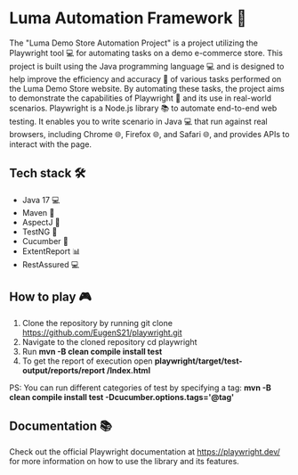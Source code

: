 # Luma Automation Framework 🚀

The "Luma Demo Store Automation Project" is a project utilizing the Playwright tool 💻 for automating tasks on a demo
e-commerce store. This project is built using the Java programming language 💻 and is designed to help improve the
efficiency and accuracy 🎯 of various tasks performed on the Luma Demo Store website. By automating these tasks, the
project aims to demonstrate the capabilities of Playwright 💪 and its use in real-world scenarios.
Playwright is a Node.js library 📚 to automate end-to-end web testing. It enables you to write scenario in Java 💻 that
run against real browsers, including Chrome 🌐, Firefox 🌐, and Safari 🌐, and provides APIs to interact with the page.

## Tech stack 🛠️

* Java 17 💻
* Maven 🔧
* AspectJ 🔧
* TestNG 🧪
* Cucumber 🥒
* ExtentReport 📊
* RestAssured 💻

## How to play 🎮

1. Clone the repository by running git clone https://github.com/EugenS21/playwright.git
2. Navigate to the cloned repository cd playwright
3. Run **mvn -B clean compile install test**
4. To get the report of execution open **playwright/target/test-output/reports/report <date>/Index.html**

PS: You can run different categories of test by specifying a tag: **mvn -B clean compile install test
-Dcucumber.options.tags='@tag'**

## Documentation 📚

Check out the official Playwright documentation at https://playwright.dev/ for more information on how to use the
library and its features.
